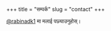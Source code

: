 +++
title = "सम्पर्क"
slug = "contact"
+++

[@rabinadk1](https://twitter.com/rabinadk1/) मा मलाई पछ्याउनुहोस्।
